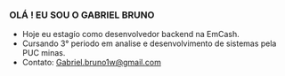 ### OLÁ ! EU SOU O GABRIEL BRUNO 

- Hoje eu estagío como desenvolvedor backend na EmCash.
- Cursando 3° periodo em analise e desenvolvimento de sistemas pela PUC minas.
- Contato: Gabriel.bruno1w@gmail.com

